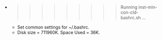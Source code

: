 * >>>>>>>>> Running inst-min-con-cld-bashrc.sh ...
  * Set common settings for ~/.bashrc.
  * Disk size = 711960K. Space Used = 36K.
